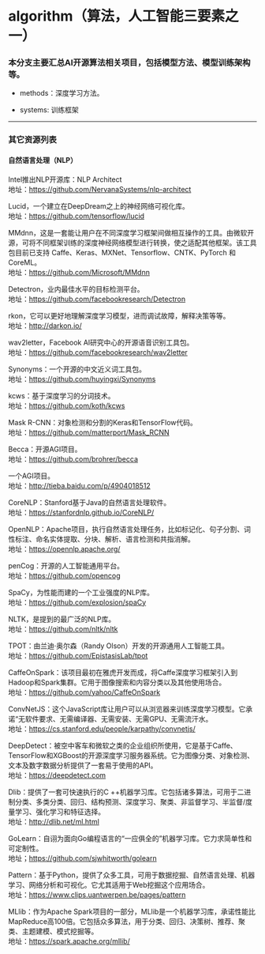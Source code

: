 # algorithm（算法，人工智能三要素之一）

### 本分支主要汇总AI开源算法相关项目，包括模型方法、模型训练架构等。

* methods：深度学习方法。

* systems: 训练框架
---

### 其它资源列表
#### 自然语言处理（NLP）

Intel推出NLP开源库：NLP Architect </br>
地址：https://github.com/NervanaSystems/nlp-architect

Lucid，一个建立在DeepDream之上的神经网络可视化库。</br>
地址：https://github.com/tensorflow/lucid

MMdnn，这是一套能让用户在不同深度学习框架间做相互操作的工具。由微软开源，可将不同框架训练的深度神经网络模型进行转换，使之适配其他框架。该工具包目前已支持 Caffe、Keras、MXNet、Tensorflow、CNTK、PyTorch 和 CoreML。</br>
地址：https://github.com/Microsoft/MMdnn

Detectron，业内最佳水平的目标检测平台。</br>
地址：https://github.com/facebookresearch/Detectron

rkon，它可以更好地理解深度学习模型，进而调试故障，解释决策等等。</br>
地址：http://darkon.io/

wav2letter，Facebook AI研究中心的开源语音识别工具包。</br>
地址：https://github.com/facebookresearch/wav2letter


Synonyms：一个开源的中文近义词工具包。</br>
地址：https://github.com/huyingxi/Synonyms

kcws：基于深度学习的分词技术。</br>
地址：https://github.com/koth/kcws

Mask R-CNN：对象检测和分割的Keras和TensorFlow代码。</br>
地址：https://github.com/matterport/Mask_RCNN

Becca：开源AGI项目。</br>
地址：https://github.com/brohrer/becca

一个AGI项目。</br>
地址：http://tieba.baidu.com/p/4904018512

CoreNLP：Stanford基于Java的自然语言处理软件。</br>
地址：https://stanfordnlp.github.io/CoreNLP/

OpenNLP：Apache项目，执行自然语言处理任务，比如标记化、句子分割、词性标注、命名实体提取、分块、解析、语言检测和共指消解。</br>
地址：https://opennlp.apache.org/

penCog：开源的人工智能通用平台。</br>
地址：https://github.com/opencog

SpaCy，为性能而建的一个工业强度的NLP库。</br>
地址：https://github.com/explosion/spaCy

NLTK，是提到的最广泛的NLP库。</br>
地址：https://github.com/nltk/nltk

TPOT：由兰迪·奥尔森（Randy Olson）开发的开源通用人工智能工具。</br>
地址：https://github.com/EpistasisLab/tpot

CaffeOnSpark：该项目最初在雅虎开发而成，将Caffe深度学习框架引入到Hadoop和Spark集群。它用于图像搜索和内容分类以及其他使用场合。</br>
地址：https://github.com/yahoo/CaffeOnSpark

ConvNetJS：这个JavaScript库让用户可以从浏览器来训练深度学习模型。它承诺“无软件要求、无需编译器、无需安装、无需GPU、无需流汗水。</br>
地址：https://cs.stanford.edu/people/karpathy/convnetjs/

DeepDetect：被空中客车和微软之类的企业组织所使用，它是基于Caffe、TensorFlow和XGBoost的开源深度学习服务器系统。它为图像分类、对象检测、文本及数字数据分析提供了一套易于使用的API。</br>
地址：https://deepdetect.com

Dlib：提供了一套可快速执行的C ++机器学习库。它包括诸多算法，可用于二进制分类、多类分类、回归、结构预测、深度学习、聚类、非监督学习、半监督/度量学习、强化学习和特征选择。</br>
地址：http://dlib.net/ml.html

GoLearn：自诩为面向Go编程语言的“一应俱全的”机器学习库。它力求简单性和可定制性。</br>
地址；https://github.com/sjwhitworth/golearn

Pattern：基于Python，提供了众多工具，可用于数据挖掘、自然语言处理、机器学习、网络分析和可视化。它尤其适用于Web挖掘这个应用场合。</br>
地址：https://www.clips.uantwerpen.be/pages/pattern

MLlib：作为Apache Spark项目的一部分，MLlib是一个机器学习库，承诺性能比MapReduce高100倍。它包括众多算法，用于分类、回归、决策树、推荐、聚类、主题建模、模式挖掘等。</br>
地址：https://spark.apache.org/mllib/




